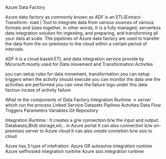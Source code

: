 
Azure Data Factory


Azure data factory as commonly known as ADF is an ETL(Extract-Transform- load ) Tool to integrate data from various sources of various formats and sizes together, in other words, It is a fully managed, serverless data integration solution for ingesting, and preparing, and transforming all your data at scale.
The pipelines of Azure data factory are used to transfer the data from the on-premises to the cloud within a certain period of intervals.

ADF it is a cloud based ETL and data integration service provide by Micorsoft
mostly used for Data movement and Transformation Activites

you can setup rules for data movement, transformation
you can setup triggers when the activity should execute
you can monitor the data one the activities are performed
you can view the failure logs under this data factour incase of  activity failure

What re the components of Data Factory
	Integration Runtime -> server which run the process
	Linked Service
	Datasets
	Piplines
	Actvities
	Data Flow
	Triggers
	Parameters
	Variables
	Git Repository
	
Integration Runtime :
	It creates a g/w connection b/w the input and output Databases,Blob storage,etc.. in Azure portal
	It can also connection b/w on-premises server to Azure cloud 
	It can also create connetion b/w ssis to cloud

Azure has 3 type of intefration:
	Azure OR autosolve integration runtime
	Azure selfhosted integration runtime
	Azure ssis integration runtime
	
	
	
